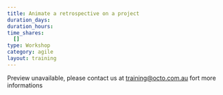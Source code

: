 ```yaml
---
title: Animate a retrospective on a project
duration_days:
duration_hours:
time_shares:
  []
type: Workshop
category: agile
layout: training
---
```

Preview unavailable, please contact us at training@octo.com.au fort more informations